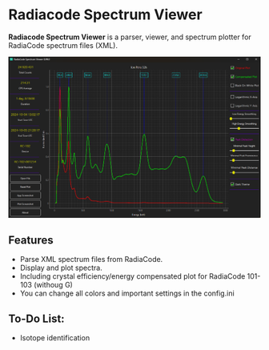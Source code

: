 # Radiacode Spectrum Viewer

**Radiacode Spectrum Viewer** is a parser, viewer, and spectrum plotter for RadiaCode spectrum files (XML).

![Program Screenshot](/screenshot.png?raw=true)


## Features
- Parse XML spectrum files from RadiaCode.
- Display and plot spectra.
- Including crystal efficiency/energy compensated plot for RadiaCode 101-103 (withoug G)
- You can change all colors and important settings in the config.ini
  

## To-Do List:

 - Isotope identification
